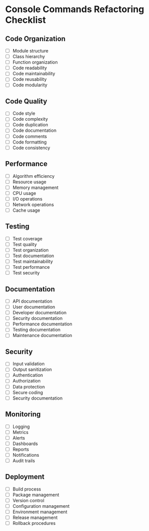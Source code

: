 # Console Commands Refactoring Checklist

## Code Organization
- [ ] Module structure
- [ ] Class hierarchy
- [ ] Function organization
- [ ] Code readability
- [ ] Code maintainability
- [ ] Code reusability
- [ ] Code modularity

## Code Quality
- [ ] Code style
- [ ] Code complexity
- [ ] Code duplication
- [ ] Code documentation
- [ ] Code comments
- [ ] Code formatting
- [ ] Code consistency

## Performance
- [ ] Algorithm efficiency
- [ ] Resource usage
- [ ] Memory management
- [ ] CPU usage
- [ ] I/O operations
- [ ] Network operations
- [ ] Cache usage

## Testing
- [ ] Test coverage
- [ ] Test quality
- [ ] Test organization
- [ ] Test documentation
- [ ] Test maintainability
- [ ] Test performance
- [ ] Test security

## Documentation
- [ ] API documentation
- [ ] User documentation
- [ ] Developer documentation
- [ ] Security documentation
- [ ] Performance documentation
- [ ] Testing documentation
- [ ] Maintenance documentation

## Security
- [ ] Input validation
- [ ] Output sanitization
- [ ] Authentication
- [ ] Authorization
- [ ] Data protection
- [ ] Secure coding
- [ ] Security documentation

## Monitoring
- [ ] Logging
- [ ] Metrics
- [ ] Alerts
- [ ] Dashboards
- [ ] Reports
- [ ] Notifications
- [ ] Audit trails

## Deployment
- [ ] Build process
- [ ] Package management
- [ ] Version control
- [ ] Configuration management
- [ ] Environment management
- [ ] Release management
- [ ] Rollback procedures 